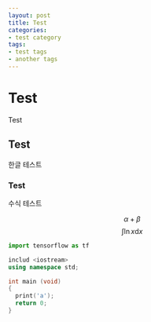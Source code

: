 ```yaml
---
layout: post
title: Test
categories:
- test category
tags:
- test tags
- another tags
---
```


# Test
Test

## Test
한글 테스트

### Test
수식 테스트

$$ \alpha + \beta $$
$$ \int \ln x \textrm{d}x $$

```python
import tensorflow as tf
```

```c++
includ <iostream>
using namespace std;

int main (void)
{
  print('a');
  return 0;
}
```

